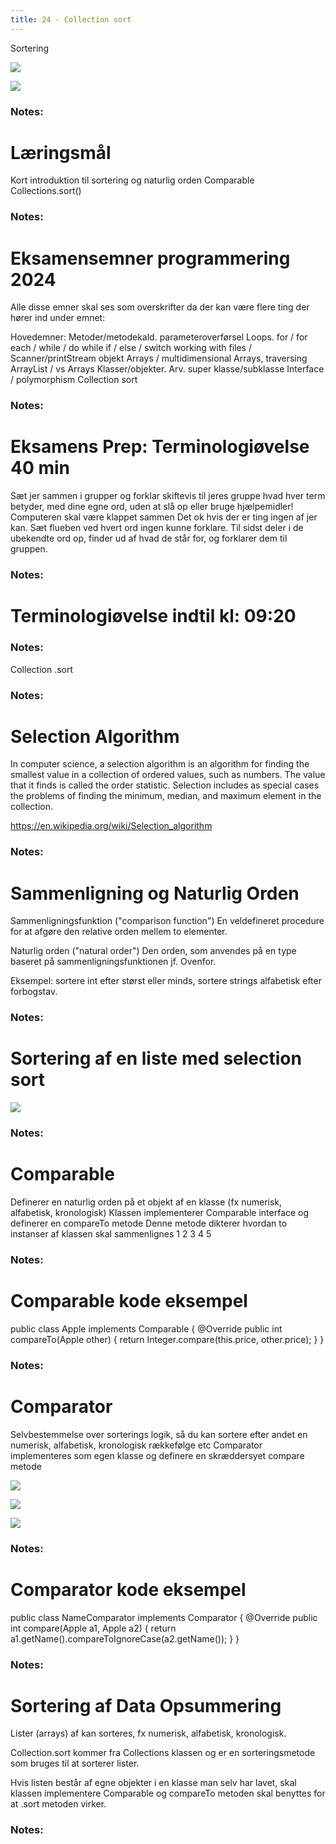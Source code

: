 ```yaml
---
title: 24 - Collection sort
---
```


<!-- Slide number: 1 -->
Sortering

![](GoogleShape56p13.jpg)

![](GoogleShape55p13.jpg)

### Notes:

<!-- Slide number: 2 -->
# Læringsmål
Kort introduktion til sortering og naturlig orden
Comparable
Collections.sort()

### Notes:

<!-- Slide number: 3 -->
# Eksamensemner programmering 2024
Alle disse emner skal ses som overskrifter da der kan være flere ting der hører ind under emnet:

Hovedemner:
Metoder/metodekald. parameteroverførsel
Loops. for / for each / while / do while
if / else / switch
working with files / Scanner/printStream objekt
Arrays / multidimensional Arrays, traversing
ArrayList / vs Arrays
Klasser/objekter.
Arv. super klasse/subklasse
Interface / polymorphism
Collection sort

### Notes:

<!-- Slide number: 4 -->
# Eksamens Prep: Terminologiøvelse 40 min
Sæt jer sammen i grupper og forklar skiftevis til jeres gruppe hvad hver term betyder, med dine egne ord, uden at slå op eller bruge hjælpemidler! Computeren skal være klappet sammen
Det ok hvis der er ting ingen af jer kan. Sæt flueben ved hvert ord ingen kunne forklare.
Til sidst deler i de ubekendte ord op, finder ud af hvad de står for, og forklarer dem til gruppen.

### Notes:

<!-- Slide number: 5 -->
# Terminologiøvelse indtil kl: 09:20

### Notes:

<!-- Slide number: 6 -->
Collection .sort

### Notes:

<!-- Slide number: 7 -->
# Selection Algorithm
In computer science, a selection algorithm is an algorithm for finding the smallest value in a collection of ordered values, such as numbers. The value that it finds is called the order statistic. Selection includes as special cases the problems of finding the minimum, median, and maximum element in the collection.

https://en.wikipedia.org/wiki/Selection_algorithm

### Notes:

<!-- Slide number: 8 -->
# Sammenligning og Naturlig Orden
Sammenligningsfunktion ("comparison function")
En veldefineret procedure for at afgøre den relative orden mellem to elementer.

Naturlig orden ("natural order")
Den orden, som anvendes på en type baseret på sammenligningsfunktionen jf. Ovenfor.

Eksempel: sortere int efter størst eller minds, sortere strings alfabetisk efter forbogstav.

### Notes:

<!-- Slide number: 9 -->
# Sortering af en liste med selection sort

![](GoogleShape102p21.jpg)

### Notes:

<!-- Slide number: 10 -->
# Comparable
Definerer en naturlig orden på et objekt af en klasse (fx numerisk, alfabetisk, kronologisk)
Klassen implementerer Comparable interface og definerer en compareTo metode
Denne metode dikterer hvordan to instanser af klassen skal sammenlignes
1
2
3
4
5

### Notes:

<!-- Slide number: 11 -->
# Comparable kode eksempel
public class Apple implements Comparable<Apple> {
   @Override
   public int compareTo(Apple other) {
       return Integer.compare(this.price, other.price);
   }
}

### Notes:

<!-- Slide number: 12 -->
# Comparator
Selvbestemmelse over sorterings logik, så du kan sortere efter andet en numerisk, alfabetisk, kronologisk rækkefølge etc
Comparator implementeres som egen klasse og definere en skræddersyet compare metode

![](GoogleShape132p24.jpg)

![](GoogleShape131p24.jpg)

![](GoogleShape133p24.jpg)

### Notes:

<!-- Slide number: 13 -->
# Comparator kode eksempel
public class NameComparator implements Comparator<Apple> {
   @Override
   public int compare(Apple a1, Apple a2) {
       return a1.getName().compareToIgnoreCase(a2.getName());
   }
}

### Notes:

<!-- Slide number: 14 -->
# Sortering af Data Opsummering
Lister (arrays) af kan sorteres, fx numerisk, alfabetisk, kronologisk.

Collection.sort kommer fra Collections klassen og er en sorteringsmetode som bruges til at sorterer lister.

Hvis listen består af egne objekter i en klasse man selv har lavet, skal klassen implementere Comparable og compareTo metoden skal benyttes for at .sort metoden virker.

### Notes: